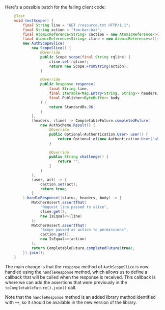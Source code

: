 Here's a possible patch for the failing client code:
```java
    @Test
    void testScope() {
        final String line = "GET /resource.txt HTTP/1.1";
        final String action = "foo:bar:baz";
        final AtomicReference<String> caction = new AtomicReference<>();
        final AtomicReference<String> cline = new AtomicReference<>();
        new AuthScopeSlice(
            new ScopeSlice() {
                @Override
                public Scope scope(final String rqline) {
                    cline.set(rqline);
                    return new Scope.FromString(action);
                }

                @Override
                public Response response(
                    final String line,
                    final Iterable<Map.Entry<String, String>> headers,
                    final Publisher<ByteBuffer> body
                ) {
                    return StandardRs.OK;
                }
            },
            (headers, rline) -> CompletableFuture.completedFuture(
                new AuthScheme.Result() {
                    @Override
                    public Optional<Authentication.User> user() {
                        return Optional.of(new Authentication.User("alice"));
                    }

                    @Override
                    public String challenge() {
                        return "";
                    }
                }
            ),
            (user, act) -> {
                caction.set(act);
                return true;
            }
        ).handleResponse((status, headers, body) -> {
            MatcherAssert.assertThat(
                "Request line passed to slice",
                cline.get(),
                new IsEqual<>(line)
            );
            MatcherAssert.assertThat(
                "Scope passed as action to permissions",
                caction.get(),
                new IsEqual<>(action)
            );
            return CompletableFuture.completedFuture(true);
        }).join();
    }
```
The main change is that the `response` method of `AuthScopeSlice` is now handled using the `handleResponse` method, which allows us to define a callback that will be called when the response is received. This callback is where we can add the assertions that were previously in the `toCompletableFuture().join()` call.

Note that the `handleResponse` method is an added library method identified with `++`, so it should be available in the new version of the library.